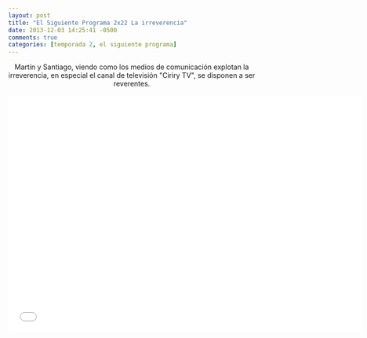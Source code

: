 ```yaml
---
layout: post
title: "El Siguiente Programa 2x22 La irreverencia"
date: 2013-12-03 14:25:41 -0500
comments: true
categories: [temporada 2, el siguiente programa]
---
```

<div align="center">
Martín y Santiago, viendo como los medios de comunicación explotan la irreverencia, en especial el canal de televisión "Ciriry TV", se disponen a ser reverentes.
<br></br>
<iframe width="720" height="480" src="//www.youtube.com/embed/kmkxMjTeiM8" frameborder="0" allowfullscreen></iframe>
</div>
